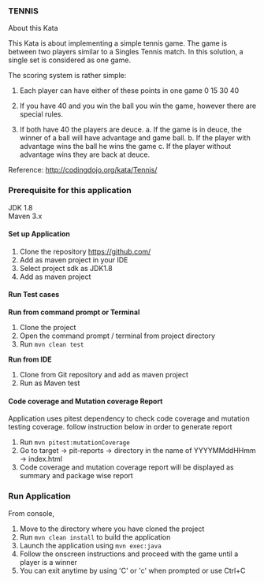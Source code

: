 ### TENNIS

About this Kata

This Kata is about implementing a simple tennis game. The game is between two players similar to a Singles Tennis match. In this solution, a single set is considered as one game.

The scoring system is rather simple:

1. Each player can have either of these points in one game 0 15 30 40

2. If you have 40 and you win the ball you win the game, however there are special rules.

3. If both have 40 the players are deuce. a. If the game is in deuce, the winner of a ball will have advantage and game ball. b. If the player with advantage wins the ball he wins the game c. If the player without advantage wins they are back at deuce.

Reference: http://codingdojo.org/kata/Tennis/

### Prerequisite for this application

JDK 1.8\
Maven 3.x

#### Set up Application
1. Clone the repository https://github.com/
2. Add as maven project in your IDE
3. Select project sdk as JDK1.8
4. Add as maven project

#### Run Test cases
**Run from command prompt or Terminal**
1. Clone the project
2. Open the command prompt / terminal from project directory
3. Run `mvn clean test`

**Run from IDE**
1. Clone from Git repository and add as maven project
2. Run as Maven test

#### Code coverage and Mutation coverage Report
Application uses pitest dependency to check code coverage and mutation testing coverage. follow instruction below in order to generate report
1. Run `mvn pitest:mutationCoverage`
2. Go to target -> pit-reports -> directory in the name of YYYYMMddHHmm -> index.html
3. Code coverage and mutation coverage report will be displayed as summary and package wise report

### Run Application
From console, 
1. Move to the directory where you have cloned the project
2. Run `mvn clean install` to build the application
3. Launch the application using `mvn exec:java`
4. Follow the onscreen instructions and proceed with the game until a player is a winner
5. You can exit anytime by using 'C' or 'c' when prompted or use Ctrl+C


